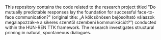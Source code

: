 This repository contains the code related to the research project titled "Do mutually predictable responses lay the foundation for successful face-to-face communication?" (original title: „A kölcsönösen bejósolható válaszok megalapozzák-e a sikeres szemtől szembeni kommunikációt?”) conducted within the HUN-REN TTK framework. The research investigates structural priming in natural, spontaneous dialogues.